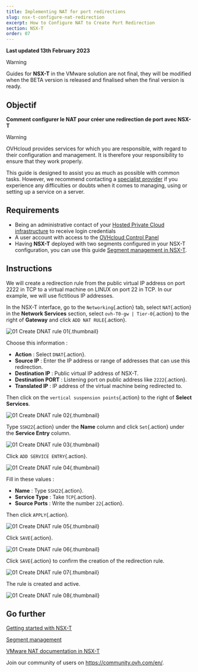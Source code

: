 ```yaml
---
title: Implementing NAT for port redirections
slug: nsx-t-configure-nat-redirection
excerpt: How to Configure NAT to Create Port Redirection
section: NSX-T
order: 07
---
```


**Last updated 13th February 2023**

> [!warning]
> Guides for **NSX-T** in the VMware solution are not final, they will be modified when the BETA version is released and finalised when the final version is ready.
>


## Objectif

**Comment configurer le NAT pour créer une redirection de port avec NSX-T**

> [!warning]
> OVHcloud provides services for which you are responsible, with regard to their configuration and management. It is therefore your responsibility to ensure that they work properly.
>
> This guide is designed to assist you as much as possible with common tasks. However, we recommend contacting a [specialist provider](https://partner.ovhcloud.com/en-gb/) if you experience any difficulties or doubts when it comes to managing, using or setting up a service on a server.
>

## Requirements

- Being an administrative contact of your [Hosted Private Cloud infrastructure](https://www.ovhcloud.com/en-gb/enterprise/products/hosted-private-cloud/) to receive login credentials
- A user account with access to the [OVHcloud Control Panel](https://www.ovh.com/auth/?action=gotomanager&from=https://www.ovh.co.uk/&ovhSubsidiary=GB)
- Having **NSX-T** deployed with two segments configured in your NSX-T configuration, you can use this guide [Segment management in NSX-T](https://docs.ovh.com/gb/en/private-cloud/nsx-t-segment-management).

## Instructions

We will create a redirection rule from the public virtual IP address on port 2222 in TCP to a virtual machine on LINUX on port 22 in TCP. In our example, we will use fictitious IP addresses.

In the NSX-T interface, go to the `Networking`{.action} tab, select `NAT`{.action} in the **Network Services** section, select `ovh-T0-gw | Tier-0`{.action} to the right of **Gateway** and click `ADD NAT RULE`{.action}.

![01 Create DNAT rule 01](images/01-create-dnat-rules01.png){.thumbnail}

Choose this information :

* **Action** : Select `DNAT`{.action}.
* **Source IP** : Enter the IP address or range of addresses that can use this redirection.
* **Destination IP** : Public virtual IP address of NSX-T.
* **Destination PORT** : Listening port on public address like `2222`{.action}.
* **Translated IP** : IP address of the virtual machine being redirected to.

Then click on the `vertical suspension points`{.action} to the right of **Select Services**.

![01 Create DNAT rule 02](images/01-create-dnat-rules02.png){.thumbnail}

Type `SSH22`{.action} under the **Name** column and click `Set`{.action} under the **Service Entry** column.

![01 Create DNAT rule 03](images/01-create-dnat-rules03.png){.thumbnail}

Click `ADD SERVICE ENTRY`{.action}.

![01 Create DNAT rule 04](images/01-create-dnat-rules04.png){.thumbnail}

Fill in these values :

* **Name** : Type `SSH22`{.action}.
* **Service Type** : Take `TCP`{.action}.
* **Source Ports** : Write the number `22`{.action}.

Then click `APPLY`{.action}.

![01 Create DNAT rule 05](images/01-create-dnat-rules05.png){.thumbnail}

Click `SAVE`{.action}.

![01 Create DNAT rule 06](images/01-create-dnat-rules06.png){.thumbnail}

Click `SAVE`{.action} to confirm the creation of the redirection rule.

![01 Create DNAT rule 07](images/01-create-dnat-rules07.png){.thumbnail}

The rule is created and active.

![01 Create DNAT rule 08](images/01-create-dnat-rules08.png){.thumbnail}

## Go further <a name="gofurther"></a>

[Getting started with NSX-T](https://docs.ovh.com/gb/en/private-cloud/nsx-t-first-steps/)

[Segment management](https://docs.ovh.com/gb/en/nsx-t-segment-management/)

[VMware NAT documentation in NSX-T](https://docs.vmware.com/en/VMware-NSX-T-Data-Center/3.2/administration/GUID-A52E1A6F-F27D-41D9-9493-E3A75EC35481.html)

Join our community of users on <https://community.ovh.com/en/>.


